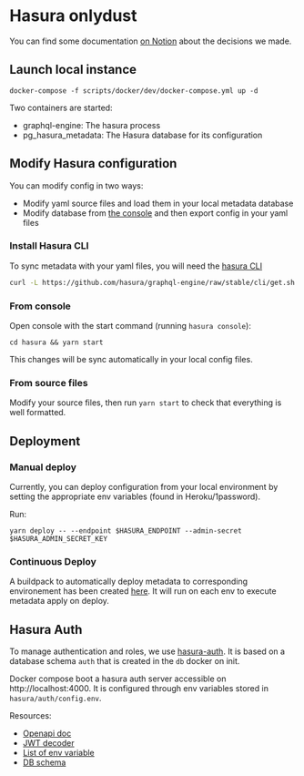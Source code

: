 # Hasura onlydust

You can find some documentation [on Notion](https://www.notion.so/onlydust/Hasura-decisions-44eeeafd20614872a3437aa2529e3a50) about the decisions we made.

## Launch local instance

```
docker-compose -f scripts/docker/dev/docker-compose.yml up -d
```

Two containers are started:

-   graphql-engine: The hasura process
-   pg_hasura_metadata: The Hasura database for its configuration

## Modify Hasura configuration

You can modify config in two ways:

-   Modify yaml source files and load them in your local metadata database
-   Modify database from [the console](http://localhost:8080/console/api/api-explorer) and then export config in your yaml files

### Install Hasura CLI

To sync metadata with your yaml files, you will need the [hasura CLI](https://hasura.io/docs/latest/hasura-cli/install-hasura-cli/)

```bash
curl -L https://github.com/hasura/graphql-engine/raw/stable/cli/get.sh | bash
```

### From console

Open console with the start command (running `hasura console`):

```
cd hasura && yarn start
```

This changes will be sync automatically in your local config files.

### From source files

Modify your source files, then run `yarn start` to check that everything is well formatted.

## Deployment

### Manual deploy

Currently, you can deploy configuration from your local environment by setting the appropriate env variables (found in Heroku/1password).

Run:

```
yarn deploy -- --endpoint $HASURA_ENDPOINT --admin-secret $HASURA_ADMIN_SECRET_KEY
```

### Continuous Deploy

A buildpack to automatically deploy metadata to corresponding environement has been created [here](https://github.com/onlydustxyz/update-hasura-metadata-buildpack).
It will run on each env to execute metadata apply on deploy.

## Hasura Auth

To manage authentication and roles, we use [hasura-auth](https://github.com/nhost/hasura-auth).
It is based on a database schema `auth` that is created in the `db` docker on init.

Docker compose boot a hasura auth server accessible on http://localhost:4000.
It is configured through env variables stored in `hasura/auth/config.env`.

Resources:

-   [Openapi doc](https://editor.swagger.io/?url=https://raw.githubusercontent.com/nhost/hasura-auth/main/docs/openapi.json)
-   [JWT decoder](https://jwt.io/)
-   [List of env variable](https://github.com/nhost/hasura-auth/blob/main/docs/environment-variables.md)
-   [DB schema](https://github.com/nhost/hasura-auth/blob/main/docs/schema.md)
